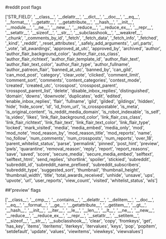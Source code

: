 #reddit post flags
<p>
	['STR_FIELD', '__class__', '__delattr__', '__dict__', '__doc__', '__eq__', '__format__', '__getattr__', '__getattribute__', '__hash__', '__init__', '__module__', '__ne__', '__new__', '__reduce__', '__reduce_ex__', '__repr__', '__setattr__', '__sizeof__', '__str__', '__subclasshook__', '__weakref__', '_chunk', '_comments_by_id', '_fetch', '_fetch_data', '_fetch_info', '_fetched', '_kind', '_reddit', '_reset_attributes', '_safely_add_arguments', '_url_parts', '_vote', 'all_awardings', 'approved_at_utc', 'approved_by', 'archived', 'author', 'author_flair_background_color', 'author_flair_css_class', 'author_flair_richtext', 'author_flair_template_id', 'author_flair_text', 'author_flair_text_color', 'author_flair_type', 'author_fullname', 'author_patreon_flair', 'banned_at_utc', 'banned_by', 'can_gild', 'can_mod_post', 'category', 'clear_vote', 'clicked', 'comment_limit', 'comment_sort', 'comments', 'content_categories', 'contest_mode', 'created', 'created_utc', 'crosspost', 'crosspost_parent', 'crosspost_parent_list', 'delete', 'disable_inbox_replies', 'distinguished', 'domain', 'downs', 'downvote', 'duplicates', 'edit', 'edited', 'enable_inbox_replies', 'flair', 'fullname', 'gild', 'gilded', 'gildings', 'hidden', 'hide', 'hide_score', 'id', 'id_from_url', 'is_crosspostable', 'is_meta', 'is_original_content', 'is_reddit_media_domain', 'is_robot_indexable', 'is_self', 'is_video', 'likes', 'link_flair_background_color', 'link_flair_css_class', 'link_flair_richtext', 'link_flair_text', 'link_flair_text_color', 'link_flair_type', 'locked', 'mark_visited', 'media', 'media_embed', 'media_only', 'mod', 'mod_note', 'mod_reason_by', 'mod_reason_title', 'mod_reports', 'name', 'no_follow', 'num_comments', 'num_crossposts', 'num_reports', 'over_18', 'parent_whitelist_status', 'parse', 'permalink', 'pinned', 'post_hint', 'preview', 'pwls', 'quarantine', 'removal_reason', 'reply', 'report', 'report_reasons', 'save', 'saved', 'score', 'secure_media', 'secure_media_embed', 'selftext', 'selftext_html', 'send_replies', 'shortlink', 'spoiler', 'stickied', 'subreddit', 'subreddit_id', 'subreddit_name_prefixed', 'subreddit_subscribers', 'subreddit_type', 'suggested_sort', 'thumbnail', 'thumbnail_height', 'thumbnail_width', 'title', 'total_awards_received', 'unhide', 'unsave', 'ups', 'upvote', 'url', 'user_reports', 'view_count', 'visited', 'whitelist_status', 'wls']
</p>

##'preview' flags
<p>
	['__class__', '__cmp__', '__contains__', '__delattr__', '__delitem__', '__doc__', '__eq__', '__format__', '__ge__', '__getattribute__', '__getitem__', '__gt__', '__hash__', '__init__', '__iter__', '__le__', '__len__', '__lt__', '__ne__', '__new__', '__reduce__', '__reduce_ex__', '__repr__', '__setattr__', '__setitem__', '__sizeof__', '__str__', '__subclasshook__', 'clear', 'copy', 'fromkeys', 'get', 'has_key', 'items', 'iteritems', 'iterkeys', 'itervalues', 'keys', 'pop', 'popitem', 'setdefault', 'update', 'values', 'viewitems', 'viewkeys', 'viewvalues']
</p>